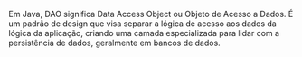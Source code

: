 Em Java, DAO significa Data Access Object ou Objeto de Acesso a Dados.
É um padrão de design que visa separar a lógica de acesso aos dados da lógica da aplicação,
criando uma camada especializada para lidar com a persistência de dados,
geralmente em bancos de dados.


